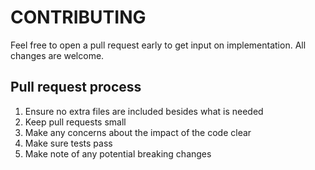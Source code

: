 # CONTRIBUTING

Feel free to open a pull request early to get input on implementation.
All changes are welcome.

## Pull request process

1. Ensure no extra files are included besides what is needed
2. Keep pull requests small
3. Make any concerns about the impact of the code clear
4. Make sure tests pass
5. Make note of any potential breaking changes
